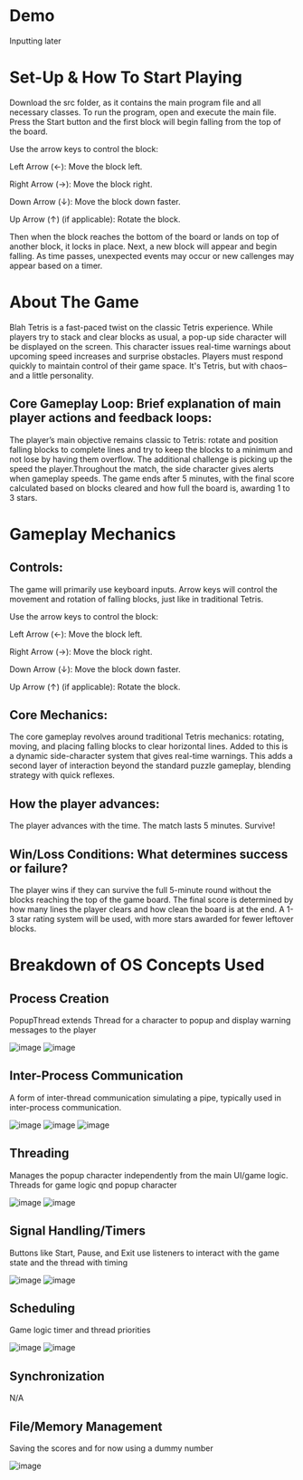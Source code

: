 # Demo
Inputting later

# Set-Up & How To Start Playing
Download the src folder, as it contains the main program file and all necessary classes. To run the program, open and execute the main file. Press the Start button and the first block will begin falling from the top of the board. 

Use the arrow keys to control the block:

  Left Arrow (←): Move the block left.
  
  Right Arrow (→): Move the block right.
  
  Down Arrow (↓): Move the block down faster.
  
  Up Arrow (↑) (if applicable): Rotate the block.
  
Then when the block reaches the bottom of the board or lands on top of another block, it locks in place. Next, a new block will appear and begin falling. As time passes, unexpected events may occur or new callenges may appear based on a timer. 

# About The Game
Blah Tetris is a fast-paced twist on the classic Tetris experience. While players try to stack and clear blocks as usual, a pop-up side character will be displayed on the screen. This character issues real-time warnings about upcoming speed increases and surprise obstacles. Players must respond quickly to maintain control of their game space. It's Tetris, but with chaos–and a little personality.
## Core Gameplay Loop: Brief explanation of main player actions and feedback loops:
The player’s main objective remains classic to Tetris: rotate and position falling blocks to complete lines and try to keep the blocks to a minimum and not lose by having them overflow. The additional challenge is picking up the speed the player.Throughout the match, the side character gives alerts when gameplay speeds. The game ends after 5 minutes, with the final score calculated based on blocks cleared and how full the board is, awarding 1 to 3 stars.

# Gameplay Mechanics
## Controls:
The game will primarily use keyboard inputs. Arrow keys will control the movement and rotation of falling blocks, just like in traditional Tetris.

Use the arrow keys to control the block:

  Left Arrow (←): Move the block left.
  
  Right Arrow (→): Move the block right.
  
  Down Arrow (↓): Move the block down faster.
  
  Up Arrow (↑) (if applicable): Rotate the block.
  
## Core Mechanics:
The core gameplay revolves around traditional Tetris mechanics: rotating, moving, and placing falling blocks to clear horizontal lines. Added to this is a dynamic side-character system that gives real-time warnings. This adds a second layer of interaction beyond the standard puzzle gameplay, blending strategy with quick reflexes.
## How the player advances:
The player advances with the time. The match lasts 5 minutes. Survive!
## Win/Loss Conditions: What determines success or failure?
The player wins if they can survive the full 5-minute round without the blocks reaching the top of the game board. The final score is determined by how many lines the player clears and how clean the board is at the end. A 1-3 star rating system will be used, with more stars awarded for fewer leftover blocks.

# Breakdown of OS Concepts Used
## Process Creation
PopupThread extends Thread for a character to popup and display warning messages to the player

![image](https://github.com/user-attachments/assets/343b6627-ce7d-46e5-96a8-2880c31715ac)
![image](https://github.com/user-attachments/assets/a9d0f174-297e-400f-83d0-1c271e6a3104)
## Inter-Process Communication
A form of inter-thread communication simulating a pipe, typically used in inter-process communication.

![image](https://github.com/user-attachments/assets/a31c3669-217c-4781-a57f-2ae674706e2c)
![image](https://github.com/user-attachments/assets/3487eb2a-109e-472c-b601-405062115312)
![image](https://github.com/user-attachments/assets/e3ee576e-82ed-4c6a-9a70-1bab703d311b)

## Threading
Manages the popup character independently from the main UI/game logic.
Threads for game logic qnd popup character

![image](https://github.com/user-attachments/assets/5a5c7170-2d9a-4613-9ae4-ae921fea24ce)
![image](https://github.com/user-attachments/assets/c7d8ce2a-bcf5-4f4b-ab23-bac8223def91)

## Signal Handling/Timers
Buttons like Start, Pause, and Exit use listeners to interact with the game state and the thread with timing

![image](https://github.com/user-attachments/assets/6965062c-f877-4cb5-8c62-eea39742d6e3)
![image](https://github.com/user-attachments/assets/1788eecb-4a13-4cbe-940a-f52201fc0685)

## Scheduling
Game logic timer and thread priorities

![image](https://github.com/user-attachments/assets/c7d8ce2a-bcf5-4f4b-ab23-bac8223def91)
![image](https://github.com/user-attachments/assets/1788eecb-4a13-4cbe-940a-f52201fc0685)

## Synchronization
N/A

## File/Memory Management
Saving the scores and for now using a dummy number

![image](https://github.com/user-attachments/assets/18d7d23d-7a4f-4bea-8e27-082fcf647a09)

